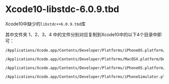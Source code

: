 # Xcode10-libstdc-6.0.9.tbd
Xcode10中缺少的`libstdc++6.0.9.tbd`库

其中文件夹 1、2、3、4 中的文件分别对应复制到Xcode10中的以下4个目录中即可：
```
/Applications/Xcode.app/Contents/Developer/Platforms/iPhoneOS.platform/Developer/Library/CoreSimulator/Profiles/Runtimes/iOS.simruntime/Contents/Resources/RuntimeRoot/usr/lib/

/Applications/Xcode.app/Contents/Developer/Platforms/MacOSX.platform/Developer/SDKs/MacOSX.sdk/usr/lib/

/Applications/Xcode.app/Contents/Developer/Platforms/iPhoneOS.platform/Developer/SDKs/iPhoneOS.sdk/usr/lib/

/Applications/Xcode.app/Contents/Developer/Platforms/iPhoneSimulator.platform/Developer/SDKs/iPhoneSimulator.sdk/usr/lib/
```


